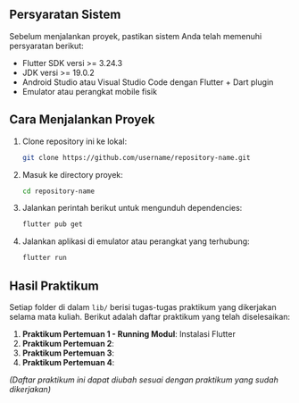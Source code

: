 
## Persyaratan Sistem
Sebelum menjalankan proyek, pastikan sistem Anda telah memenuhi persyaratan berikut:
- Flutter SDK versi >= 3.24.3
- JDK versi >= 19.0.2
- Android Studio atau Visual Studio Code dengan Flutter + Dart plugin
- Emulator atau perangkat mobile fisik

## Cara Menjalankan Proyek
1. Clone repository ini ke lokal:
    ```bash
    git clone https://github.com/username/repository-name.git
    ```
2. Masuk ke directory proyek:
    ```bash
    cd repository-name
    ```
3. Jalankan perintah berikut untuk mengunduh dependencies:
    ```bash
    flutter pub get
    ```
4. Jalankan aplikasi di emulator atau perangkat yang terhubung:
    ```bash
    flutter run
    ```

## Hasil Praktikum
Setiap folder di dalam `lib/` berisi tugas-tugas praktikum yang dikerjakan selama mata kuliah. Berikut adalah daftar praktikum yang telah diselesaikan:
1. **Praktikum Pertemuan 1 - Running Modul**: Instalasi Flutter
2. **Praktikum Pertemuan 2**: 
3. **Praktikum Pertemuan 3**: 
4. **Praktikum Pertemuan 4**: 

*(Daftar praktikum ini dapat diubah sesuai dengan praktikum yang sudah dikerjakan)*
